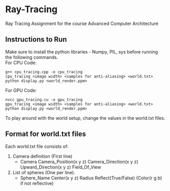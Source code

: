 # Ray-Tracing
Ray Tracing Assignment for the course Advanced Computer Architecture

## Instructions to Run
Make sure to install the python libraries - Numpy, PIL, sys before running the following commands.  
For CPU Code:
```
g++ cpu_tracing.cpp -o cpu_tracing
cpu_tracing <image width> <samples for anti-aliasing> <world.txt>
python display.py <world_render.ppm>
```
For GPU Code:
```
nvcc gpu_tracing.cu -o gpu_tracing
gpu_tracing <image width> <samples for anti-aliasing> <world.txt>
python display.py <world_render.ppm>
```

To play around with the world setup, change the values in the world.txt files. 

## Format for world.txt files
Each world.txt file consists of:
1. Camera definition (First line)
   - Camera Camera_Position(x y z) Camera_Direction(x y z) Upward_Direction(x y z) Field_Of_View
2. List of spheres (One per line).
   - Sphere_Name Center(x y z) Radius Reflect(True/False) (Color(r g b) if not reflective)
